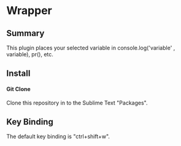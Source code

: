 Wrapper
================

## Summary
This plugin places your selected variable in console.log('variable' , variable), pr(), etc.

## Install

#### Git Clone
Clone this repository in to the Sublime Text "Packages".

## Key Binding

The default key binding is "ctrl+shift+w".